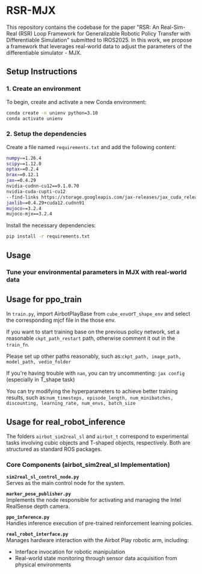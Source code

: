 # RSR-MJX

This repository contains the codebase for the paper "RSR: An Real-Sim-Real (RSR) Loop Framework for Generalizable Robotic Policy Transfer with Differentiable Simulation" submitted to IROS2025. In this work, we propose a framework that leverages real-world data to adjust the parameters of the differentiable simulator - MJX. 

## Setup Instructions

### 1. Create an environment
To begin, create and activate a new Conda environment:
```bash
conda create -n unienv python=3.10
conda activate unienv
```
### 2. Setup the dependencies
Create a file named ``requirements.txt`` and add the following content:
```bash
numpy==1.26.4
scipy==1.12.0
optax==0.2.4
brax==0.12.1
jax==0.4.29
nvidia-cudnn-cu12==9.1.0.70
nvidia-cuda-cupti-cu12
--find-links https://storage.googleapis.com/jax-releases/jax_cuda_releases.html
jaxlib==0.4.29+cuda12.cudnn91
mujoco==3.2.4
mujoco-mjx==3.2.4
```

Install the necessary dependencies:
```bash
pip install -r requirements.txt
```

## Usage
### Tune your environmental parameters in MJX with real-world data

## Usage for ppo_train
In ```train.py```, import AirbotPlayBase from ```cube_env```or```T_shape_env``` and select the corresponding mjcf file in the those env.

If you want to start training base on the previous policy network, set a reasonable ```ckpt_path_restart``` path, otherwise comment it out in the ```train_fn```.

Please set up other paths reasonably, such as:```ckpt_path, image_path, model_path, vedio_folder```

If you're having trouble with ```nan```, you can try uncommenting: ```jax config``` (especially in T_shape task)

You can try modifying the hyperparameters to achieve better training results, such as:```num_timesteps, episode_length, num_minibatches, discounting, learning_rate, num_envs, batch_size```

## Usage for real_robot_inference

The folders `airbot_sim2real_sl` and `airbot_t` correspond to experimental tasks involving cubic objects and T-shaped objects, respectively. Both are structured as standard ROS packages.

### Core Components (airbot_sim2real_sl Implementation)
**`sim2real_sl_control_node.py`**  
  Serves as the main control node for the system.

**`marker_pose_publisher.py`**  
  Implements the node responsible for activating and managing the Intel RealSense depth camera.

**`ppo_inference.py`**  
  Handles inference execution of pre-trained reinforcement learning policies.

**`real_robot_interface.py`**  
  Manages hardware interaction with the Airbot Play robotic arm, including:  
  - Interface invocation for robotic manipulation  
  - Real-world state monitoring through sensor data acquisition from physical environments
